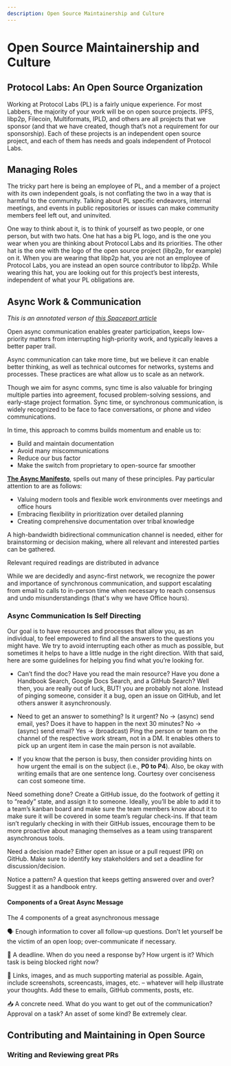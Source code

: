 ```yaml
---
description: Open Source Maintainership and Culture
---
```


# Open Source Maintainership and Culture

## Protocol Labs: An Open Source Organization

Working at Protocol Labs (PL) is a fairly unique experience. For most Labbers, the majority of your work will be on open source projects. IPFS, libp2p, Filecoin, Multiformats, IPLD, and others are all projects that we sponsor (and that we have created, though that’s not a requirement for our sponsorship). Each of these projects is an independent open source project, and each of them has needs and goals independent of Protocol Labs.


## Managing Roles

The tricky part here is being an employee of PL, and a member of a project with its own independent goals, is not conflating the two in a way that is harmful to the community. Talking about PL specific endeavors, internal meetings, and events in public repositories or issues can make community members feel left out, and uninvited.

One way to think about it, is to think of yourself as two people, or one person, but with two hats. One hat has a big PL logo, and is the one you wear when you are thinking about Protocol Labs and its priorities. The other hat is the one with the logo of the open source project (libp2p, for example) on it. When you are wearing that libp2p hat, you are not an employee of Protocol Labs, you are instead an open source contributor to libp2p. While wearing this hat, you are looking out for this project’s best interests, independent of what your PL obligations are.


## Async Work & Communication
_This is an annotated verson of [this Spaceport article](https://protocol.almanac.io/docs/async-work-ezPny9x7Q50QISL4UIUhB3PoURV0lgxP)_

 Open async communication enables greater participation, keeps low-priority matters from interrupting high-priority work, and typically leaves a better paper trail.

Async communication can take more time, but we believe it can enable better thinking, as well as technical outcomes for networks, systems and processes. These practices are what allow us to scale as an network.

Though we aim for async comms, sync time is also valuable for bringing multiple parties into agreement, focused problem-solving sessions, and early-stage project formation. Sync time, or synchronous communication, is widely recognized to be face to face conversations, or phone and video communications.

In time, this approach to comms builds momentum and enable us to:

* Build and maintain documentation
* Avoid many miscommunications
* Reduce our bus factor​
* Make the switch from proprietary to open-source far smoother

**[The Async Manifesto](http://asyncmanifesto.org/)**, spells out many of these principles. Pay particular attention to are as follows:

* Valuing modern tools and flexible work environments over meetings and office hours
* Embracing flexibility in prioritization over detailed planning
* Creating comprehensive documentation over tribal knowledge


A high-bandwidth bidirectional communication channel is needed, either for brainstorming or decision making, where all relevant and interested parties can be gathered.

Relevant required readings are distributed in advance

While we are decidedly and async-first network, we recognize the power and importance of synchronous communication, and support escalating from email to calls to in-person time when necessary to reach consensus and undo misunderstandings (that's why we have Office hours).

### Async Communication Is Self Directing

Our goal is to have resources and processes that allow you, as an individual, to feel empowered to find all the answers to the questions you might have. We try to avoid interrupting each other as much as possible, but sometimes it helps to have a little nudge in the right direction. With that said, here are some guidelines for helping you find what you’re looking for.

* Can’t find the doc? Have you read the main resource? Have you done a Handbook Search, Google Docs Search, and a GitHub Search? Well then, you are really out of luck, BUT! you are probably not alone. Instead of pinging someone, consider it a bug, open an issue on GitHub, and let others answer it asynchronously.

* Need to get an answer to something? Is it urgent? No -> (async) send email, yes? Does it have to happen in the next 30 minutes? No -> (async) send email? Yes -> (broadcast) Ping the person or team on the channel of the respective work stream, not in a DM. It enables others to pick up an urgent item in case the main person is not available.

* If you know that the person is busy, then consider providing hints on how urgent the email is on the subject (i.e., **P0 to P4**). Also, be okay with writing emails that are one sentence long. Courtesy over conciseness can cost someone time.

Need something done? Create a GitHub issue, do the footwork of getting it to “ready” state, and assign it to someone.
Ideally, you’ll be able to add it to a team’s kanban board and make sure the team members know about it to make sure it will be covered in some team’s regular check-ins. If that team isn’t regularly checking in with their GitHub issues, encourage them to be more proactive about managing themselves as a team using transparent asynchronous tools.

Need a decision made? Either open an issue or a pull request (PR) on GitHub. Make sure to identify key stakeholders and set a deadline for discussion/decision.

Notice a pattern? A question that keeps getting answered over and over? Suggest it as a handbook entry.

#### Components of a Great Async Message

The 4 components of a great asynchronous message

🗣 Enough information to cover all follow-up questions. Don’t let yourself be the victim of an open loop; over-communicate if necessary.

📅 A deadline. When do you need a response by? How urgent is it? Which task is being blocked right now?

🔗 Links, images, and as much supporting material as possible. Again, include screenshots, screencasts, images, etc. – whatever will help illustrate your thoughts. Add these to emails, GitHub comments, posts, etc.

📥 A concrete need. What do you want to get out of the communication? Approval on a task? An asset of some kind? Be extremely clear.



## Contributing and Maintaining in Open Source
### Writing and Reviewing great PRs
